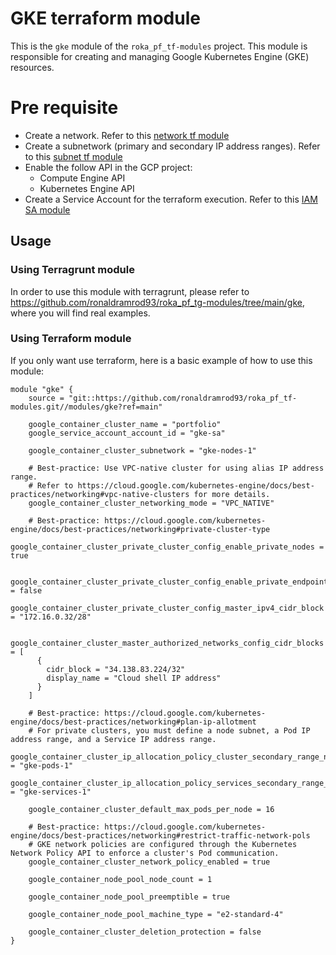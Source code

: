 # GKE terraform module

This is the `gke` module of the `roka_pf_tf-modules` project. This module is responsible for creating and managing Google Kubernetes Engine (GKE) resources.

# Pre requisite
- Create a network. Refer to this [network tf module](https://github.com/ronaldramrod93/roka_pf_tf-modules/tree/main/modules/network)
- Create a subnetwork (primary and secondary IP address ranges). Refer to this [subnet tf module](https://github.com/ronaldramrod93/roka_pf_tf-modules/tree/main/modules/subnetwork)
- Enable the follow API in the GCP project:
  - Compute Engine API
  - Kubernetes Engine API
- Create a Service Account for the terraform execution. Refer to this [IAM SA module](https://github.com/ronaldramrod93/roka_pf_tf-modules/tree/main/modules/service-account)

## Usage

### Using Terragrunt module

In order to use this module with terragrunt, please refer to https://github.com/ronaldramrod93/roka_pf_tg-modules/tree/main/gke, where you will find real examples.

### Using Terraform module

If you only want use terraform, here is a basic example of how to use this module:


```hcl
module "gke" {
    source = "git::https://github.com/ronaldramrod93/roka_pf_tf-modules.git//modules/gke?ref=main"

    google_container_cluster_name = "portfolio"
    google_service_account_account_id = "gke-sa"

    google_container_cluster_subnetwork = "gke-nodes-1"

    # Best-practice: Use VPC-native cluster for using alias IP address range. 
    # Refer to https://cloud.google.com/kubernetes-engine/docs/best-practices/networking#vpc-native-clusters for more details. 
    google_container_cluster_networking_mode = "VPC_NATIVE"

    # Best-practice: https://cloud.google.com/kubernetes-engine/docs/best-practices/networking#private-cluster-type
    google_container_cluster_private_cluster_config_enable_private_nodes = true

    google_container_cluster_private_cluster_config_enable_private_endpoint = false
    google_container_cluster_private_cluster_config_master_ipv4_cidr_block = "172.16.0.32/28"

    google_container_cluster_master_authorized_networks_config_cidr_blocks = [
      {
        cidr_block = "34.138.83.224/32"
        display_name = "Cloud shell IP address"
      }
    ]

    # Best-practice: https://cloud.google.com/kubernetes-engine/docs/best-practices/networking#plan-ip-allotment
    # For private clusters, you must define a node subnet, a Pod IP address range, and a Service IP address range.
    google_container_cluster_ip_allocation_policy_cluster_secondary_range_name = "gke-pods-1"
    google_container_cluster_ip_allocation_policy_services_secondary_range_name = "gke-services-1" 

    google_container_cluster_default_max_pods_per_node = 16

    # Best-practice: https://cloud.google.com/kubernetes-engine/docs/best-practices/networking#restrict-traffic-network-pols
    # GKE network policies are configured through the Kubernetes Network Policy API to enforce a cluster's Pod communication.
    google_container_cluster_network_policy_enabled = true

    google_container_node_pool_node_count = 1

    google_container_node_pool_preemptible = true

    google_container_node_pool_machine_type = "e2-standard-4"

    google_container_cluster_deletion_protection = false
}
```
